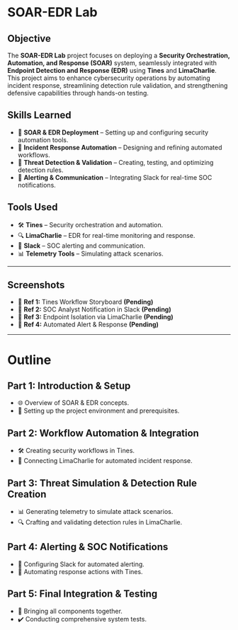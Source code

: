 # SOAR-EDR Lab

## Objective  
The **SOAR-EDR Lab** project focuses on deploying a **Security Orchestration, Automation, and Response (SOAR)** system, seamlessly integrated with **Endpoint Detection and Response (EDR)** using **Tines** and **LimaCharlie**. This project aims to enhance cybersecurity operations by automating incident response, streamlining detection rule validation, and strengthening defensive capabilities through hands-on testing.

## Skills Learned  

- 🔧 **SOAR & EDR Deployment** – Setting up and configuring security automation tools.  
- 🤖 **Incident Response Automation** – Designing and refining automated workflows.  
- 🎯 **Threat Detection & Validation** – Creating, testing, and optimizing detection rules.  
- 💬 **Alerting & Communication** – Integrating Slack for real-time SOC notifications.  

## Tools Used  

- 🛠️ **Tines** – Security orchestration and automation.  
- 🔍 **LimaCharlie** – EDR for real-time monitoring and response.  
- 💬 **Slack** – SOC alerting and communication.  
- 📊 **Telemetry Tools** – Simulating attack scenarios.  

---

## Screenshots  

- 📌 **Ref 1:** Tines Workflow Storyboard **(Pending)**  
- 📌 **Ref 2:** SOC Analyst Notification in Slack **(Pending)**  
- 📌 **Ref 3:** Endpoint Isolation via LimaCharlie **(Pending)**  
- 📌 **Ref 4:** Automated Alert & Response **(Pending)**  

---

# Outline  

## Part 1: Introduction & Setup  
- 🌐 Overview of SOAR & EDR concepts.  
- 🔧 Setting up the project environment and prerequisites.  

## Part 2: Workflow Automation & Integration  
- 🛠️ Creating security workflows in Tines.  
- 🔗 Connecting LimaCharlie for automated incident response.  

## Part 3: Threat Simulation & Detection Rule Creation  
- 📊 Generating telemetry to simulate attack scenarios.  
- 🔍 Crafting and validating detection rules in LimaCharlie.  

## Part 4: Alerting & SOC Notifications  
- 💬 Configuring Slack for automated alerting.  
- 🤖 Automating response actions with Tines.  

## Part 5: Final Integration & Testing  
- 🔄 Bringing all components together.  
- ✔️ Conducting comprehensive system tests.  
